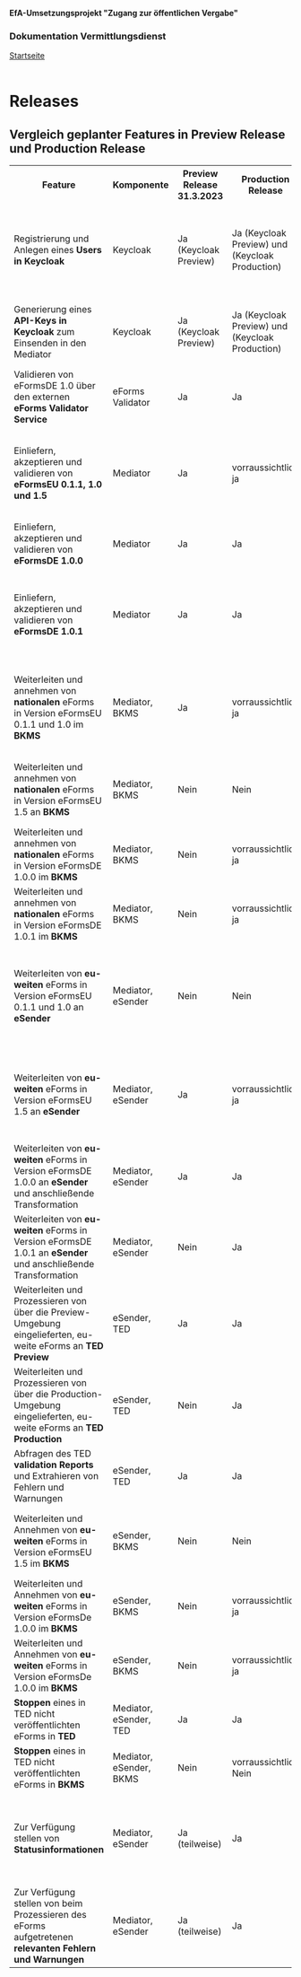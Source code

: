 **EfA-Umsetzungsprojekt "Zugang zur öffentlichen Vergabe"**
### Dokumentation Vermittlungsdienst
[Startseite](Readme.md)
<br><br>

# Releases
## Vergleich geplanter Features in Preview Release und Production Release 
<table class="wrapped">
  <colgroup>
    <col/>
    <col/>
    <col/>
    <col/>
    <col/>
  </colgroup>
  <tbody>
    <tr>
      <th scope="col">Feature</th>
      <th scope="col">Komponente</th>
      <th scope="col">Preview Release 31.3.2023</th>
      <th scope="col">Production Release</th>
      <th scope="col">Kommentar</th>
    </tr>
    <tr>
      <td>Registrierung und Anlegen eines<strong> Users in</strong> <strong>Keycloak</strong>
      </td>
      <td>Keycloak</td>
      <td>
        <p>
          <ac:emoticon ac:name="tick"/>
        </p>
        <p>Ja (Keycloak Preview)</p>
      </td>
      <td>
        <p>
          <ac:emoticon ac:name="tick"/>
        </p>
        <p>Ja (Keycloak Preview) und (Keycloak Production)</p>
      </td>
      <td>Es ist zu beachten, dass separate User für Preview und Production gepflegt werden müssen. Weitere Informationen finden Sie unter [Anbindung an den Vermittlungsdienst](Connection_to_mediator.md)
      </td>
    </tr>
    <tr>
      <td>Generierung eines <strong>API-Keys in Keycloak</strong> zum Einsenden in den Mediator </td>
      <td>Keycloak</td>
      <td>
        <p>
          <ac:emoticon ac:name="tick"/>
        </p>
        <p>Ja (Keycloak Preview)</p>
      </td>
      <td>
        <p>
          <ac:emoticon ac:name="tick"/>
        </p>
        <p>Ja (Keycloak Preview) und (Keycloak Production)</p>
      </td>
      <td>Es ist zu beachten, dass separate User für Preview und Production gepflegt werden müssen. Ein API-Key ist 24h gültig und muss danach erneuert werden</td>
    </tr>
    <tr>
      <td>Validieren von eFormsDE 1.0 über den externen<strong> eForms Validator Service</strong>
      </td>
      <td>eForms Validator</td>
      <td>
        <p>
          <ac:emoticon ac:name="tick"/>
        </p>
        <p>Ja</p>
      </td>
      <td>
        <p>
          <ac:emoticon ac:name="tick"/>
        </p>
        <p>Ja</p>
      </td>
      <td>
        <br/>
      </td>
    </tr>
    <tr>
      <td>Einliefern, akzeptieren und validieren von <strong>eFormsEU 0.1.1, 1.0 und 1.5 </strong>
      </td>
      <td>Mediator</td>
      <td>
        <p>
          <ac:emoticon ac:name="tick"/>
        </p>
        <p>Ja</p>
      </td>
      <td>
        <p><ac:emoticon ac:name="tick"/></p>
        <p>vorraussichtlich ja</p>
      </td>
      <td>Ab Produktion sollte ein neuerer, deutscher Standard verwendet werden, vorzugsweise eFormsDE 1.0.0 oder aktueller. Alte Standards können ggf. noch für eine Übergangszeit unterstützt werden</td>
    </tr>
    <tr>
      <td>Einliefern, akzeptieren und validieren von <strong>eFormsDE 1.0.0</strong>
      </td>
      <td>Mediator</td>
      <td>
        <p>
          <ac:emoticon ac:name="tick"/>
        </p>
        <p>Ja</p>
      </td>
      <td>
        <p>
          <ac:emoticon ac:name="tick"/>
        </p>
        <p>Ja</p>
      </td>
      <td>
        <br/>
      </td>
    </tr>
    <tr>
      <td>Einliefern, akzeptieren und validieren von <strong>eFormsDE 1.0.1 </strong>
      </td>
      <td>Mediator</td>
      <td>
        <p>
          <ac:emoticon ac:name="tick"/>
        </p>
        <p>Ja</p>
      </td>
      <td>
        <p>
          <ac:emoticon ac:name="tick"/>
        </p>
        <p>Ja</p>
      </td>
      <td>Derzeit kann Version eFormsDE 1.0.1 testweise im Mediator eingeliefert werden, diese kann aber (noch) nicht vom eSender in eFormsEU 1.5 verarbeitet werden, da das Codetable mapping noch nicht final ist</td>
    </tr>
    <tr>
      <td>Weiterleiten und annehmen von <strong>nationalen</strong> eForms in Version eFormsEU 0.1.1 und 1.0 im <strong>BKMS</strong>
      </td>
      <td>Mediator, BKMS</td>
      <td>
        <p>
          <ac:emoticon ac:name="tick"/>
        </p>
        <p>Ja </p>
      </td>
      <td>
        <p><ac:emoticon ac:name="tick"/></p>
        <p>vorraussichtlich ja</p>
      </td>
      <td>Ab Produktion sollte ein neuerer, deutscher Standard verwendet werden, vorzugsweise eFormsDE 1.0.0 oder aktueller. Alte Standards können ggf. noch für eine Übergangszeit unterstützt werden</td>
    </tr>
    <tr>
      <td>Weiterleiten und annehmen von <strong>nationalen</strong> eForms in Version eFormsEU 1.5 an <strong>BKMS</strong>
      </td>
      <td>Mediator, BKMS</td>
      <td>
        <p>
          <ac:emoticon ac:name="cross"/>
        </p>
        <p>Nein </p>
      </td>
      <td>
        <p>
          <ac:emoticon ac:name="cross"/>
        </p>
        <p>Nein</p>
      </td>
      <td>Die Bekanntmachung wird zwar an den BKMS weitergeleitet, aber vom BKMS abgelehnt, da eFormsEU 1.5 nicht unterstützt wird</td>
    </tr>
    <tr>
      <td>Weiterleiten und annehmen von <strong>nationalen</strong> eForms in Version eFormsDE 1.0.0 im <strong>BKMS</strong>
      </td>
      <td>Mediator, BKMS</td>
      <td>
        <p>
          <ac:emoticon ac:name="cross"/>
        </p>
        <p>Nein</p>
      </td>
      <td>
        <p><ac:emoticon ac:name="tick"/></p>
        <p>vorraussichtlich ja</p>
      </td>
      <td>
        <br/>
      </td>
    </tr>
    <tr>
      <td>Weiterleiten und annehmen von <strong>nationalen</strong> eForms in Version eFormsDE 1.0.1 im <strong>BKMS</strong>
      </td>
      <td>Mediator, BKMS</td>
      <td>
        <p>
          <ac:emoticon ac:name="cross"/>
        </p>
        <p>Nein</p>
      </td>
      <td>
        <p><ac:emoticon ac:name="tick"/></p>
        <p>vorraussichtlich ja</p>
      </td>
      <td>
        <br/>
      </td>
    </tr>
    <tr>
      <td>Weiterleiten von <strong>eu-weiten</strong> eForms in Version eFormsEU 0.1.1 und 1.0 an <strong>eSender</strong>
      </td>
      <td>Mediator, eSender</td>
      <td>
        <p>
          <ac:emoticon ac:name="cross"/>
        </p>
        <p>Nein</p>
      </td>
      <td>
        <p>
          <ac:emoticon ac:name="cross"/>
        </p>
        <p>Nein</p>
      </td>
      <td>Ab Produktion sollte ein neuerer, deutscher Standard verwendet werden, vorzugsweise eFormsDE 1.0.0 oder aktueller. Bekanntmachungen mit älteren Versionen werden nicht vom eSender verarbeitet</td>
    </tr>
    <tr>
      <td>Weiterleiten von <strong>eu-weiten</strong> eForms in Version eFormsEU 1.5 an <strong>eSender</strong>
      </td>
      <td>Mediator, eSender</td>
      <td>
        <p>
          <ac:emoticon ac:name="tick"/>
        </p>
        <p>Ja</p>
      </td>
      <td>
        <p><ac:emoticon ac:name="tick"/></p>
        <p>vorraussichtlich ja</p>
      </td>
      <td>Ab Produktion sollte ein neuerer, deutscher Standard verwendet werden, vorzugsweise eFormsDE 1.0.0 oder aktueller. Alte Standards können ggf. noch für eine Übergangszeit unterstützt werden</td>
    </tr>
    <tr>
      <td>Weiterleiten von <strong>eu-weiten</strong> eForms in Version eFormsDE 1.0.0 an <strong>eSender </strong>und anschließende Transformation</td>
      <td>Mediator, eSender</td>
      <td>
        <p>
          <ac:emoticon ac:name="tick"/>
        </p>
        <p>Ja</p>
      </td>
      <td>
        <p>
          <ac:emoticon ac:name="tick"/>
        </p>
        <p>Ja</p>
      </td>
      <td>
        <br/>
      </td>
    </tr>
    <tr>
      <td>Weiterleiten von <strong>eu-weiten</strong> eForms in Version eFormsDE 1.0.1 an <strong>eSender </strong>und anschließende Transformation</td>
      <td>Mediator, eSender</td>
      <td>
        <p>
          <ac:emoticon ac:name="cross"/>
        </p>
        <p>Nein</p>
      </td>
      <td>
        <p>
          <ac:emoticon ac:name="tick"/>
        </p>
        <p>Ja</p>
      </td>
      <td>
        <br/>
      </td>
    </tr>
    <tr>
      <td>Weiterleiten und Prozessieren von über die Preview-Umgebung eingelieferten, eu-weite eForms an <strong>TED Preview</strong>
      </td>
      <td>eSender, TED</td>
      <td>
        <p>
          <ac:emoticon ac:name="tick"/>
        </p>
        <p>Ja</p>
      </td>
      <td>
        <p>
          <ac:emoticon ac:name="tick"/>
        </p>
        <p>Ja</p>
      </td>
      <td>
        <br/>
      </td>
    </tr>
    <tr>
      <td>Weiterleiten und Prozessieren von über die Production-Umgebung eingelieferten, eu-weite eForms an <strong>TED Production</strong>
      </td>
      <td>eSender, TED</td>
      <td>
        <p>
          <ac:emoticon ac:name="cross"/>
        </p>
        <p>Nein</p>
      </td>
      <td>
        <p>
          <ac:emoticon ac:name="tick"/>
        </p>
        <p>Ja</p>
      </td>
      <td>
        <br/>
      </td>
    </tr>
    <tr>
      <td>Abfragen des TED <strong>validation Reports</strong> und Extrahieren von Fehlern und Warnungen</td>
      <td>eSender, TED</td>
      <td>
        <p>
          <ac:emoticon ac:name="tick"/>
        </p>
        <p>Ja</p>
      </td>
      <td>
        <p>
          <ac:emoticon ac:name="tick"/>
        </p>
        <p>Ja</p>
      </td>
      <td>
        <br/>
      </td>
    </tr>
    <tr>
      <td>Weiterleiten und Annehmen von <strong>eu-weiten</strong> eForms in Version eFormsEU 1.5 im <strong>BKMS</strong>
      </td>
      <td>eSender, BKMS</td>
      <td>
        <p>
          <ac:emoticon ac:name="cross"/>
        </p>
        <p>Nein</p>
      </td>
      <td>
        <p>
          <ac:emoticon ac:name="cross"/>
        </p>
        <p>Nein</p>
      </td>
      <td>Die Bekanntmachung wird zwar an den BKMS weitergeleitet, aber vom BKMS abgelehnt, da eFormsEU 1.5 nicht unterstützt wird</td>
    </tr>
    <tr>
      <td>Weiterleiten und Annehmen von <strong>eu-weiten</strong> eForms in Version eFormsDe 1.0.0 im <strong>BKMS</strong>
      </td>
      <td>eSender, BKMS</td>
      <td>
        <p>
          <ac:emoticon ac:name="cross"/>
        </p>
        <p>Nein</p>
      </td>
      <td>
        <p><ac:emoticon ac:name="tick"/></p>
        <p>vorraussichtlich ja</p>
      </td>
      <td>
        <br/>
      </td>
    </tr>
    <tr>
      <td>Weiterleiten und Annehmen von <strong>eu-weiten</strong> eForms in Version eFormsDe 1.0.0 im <strong>BKMS</strong>
      </td>
      <td>eSender, BKMS</td>
      <td>
        <p>
          <ac:emoticon ac:name="cross"/>
        </p>
        <p>Nein</p>
      </td>
      <td>
        <p><ac:emoticon ac:name="tick"/></p>
        <p>vorraussichtlich ja</p>
      </td>
      <td>
        <br/>
      </td>
    </tr>
    <tr>
      <td>
        <strong>Stoppen </strong>eines in TED nicht veröffentlichten eForms in <strong>TED</strong>
      </td>
      <td>Mediator, eSender, TED</td>
      <td>
        <p>
          <ac:emoticon ac:name="tick"/>
        </p>
        <p>Ja</p>
      </td>
      <td>
        <p>
          <ac:emoticon ac:name="tick"/>
        </p>
        <p>Ja</p>
      </td>
      <td>
        <br/>
      </td>
    </tr>
    <tr>
      <td>
        <strong>Stoppen </strong>eines in TED nicht veröffentlichten eForms in <strong>BKMS</strong>
      </td>
      <td>Mediator, eSender, BKMS</td>
      <td>
        <p>
          <ac:emoticon ac:name="cross"/>
        </p>
        <p>Nein</p>
      </td>
      <td>
        <p><ac:emoticon ac:name="cross"/></p>
        <p>vorraussichtlich Nein</p>
      </td>
      <td>
        <br/>
      </td>
    </tr>
    <tr>
      <td>Zur Verfügung stellen von <strong>Statusinformationen</strong>
      </td>
      <td>Mediator, eSender</td>
      <td>
        <p><ac:emoticon ac:name="tick"/></p>
        <p>Ja (teilweise)</p>
      </td>
      <td>
        <p>
          <ac:emoticon ac:name="tick"/>
        </p>
        <p>Ja</p>
      </td>
      <td>Einige Statuskombinationen können aufgrund anderer noch nicht verfügbarer Features (z.B. Keine Unterstützung von eFormsDE 1.0.0 durch BKMS) im Preview Release nicht getestet werden.</td>
    </tr>
    <tr>
      <td>Zur Verfügung stellen von beim Prozessieren des eForms aufgetretenen <strong>relevanten Fehlern und Warnungen</strong>
      </td>
      <td>Mediator, eSender</td>
      <td>
        <p><ac:emoticon ac:name="tick"/></p>
        <p>Ja (teilweise)</p>
      </td>
      <td>
        <p>
          <ac:emoticon ac:name="tick"/>
        </p>
        <p>Ja</p>
      </td>
      <td>Derzeit werden noch nicht alle Fehler und Warnungen weitergegeben</td>
    </tr>
  </tbody>
</table>


